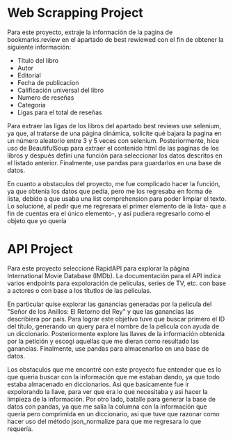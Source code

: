 # Web Scrapping Project

Para este proyecto, extraje la información de la pagina de bookmarks.review en el apartado de best rewiewed con el fin de obtener la siguiente información:
- Título del libro
- Autor
- Editorial 
- Fecha de publicacion
- Calificación universal del libro
- Numero de reseñas
- Categoria
- Ligas para el total de reseñas

Para extraer las ligas de los libros del apartado best reviews use selenium, ya que, al tratarse de una página dinámica, solicite qué bajara la pagina
en un número aleatorio entre 3 y 5 veces con selenium. 
Posteriormente, hice uso de BeautifulSoup para extraer el contenido html de las paginas de los libros y después definí una función para seleccionar los 
datos descritos en el listado anterior. Finalmente, use pandas para guardarlos en una base de datos. 

En cuanto a obstaculos del proyecto, me fue complicado hacer la función, ya que obtenia los datos que pedía, pero me los regresaba en forma de lista, debido 
a que usaba una list comprehension para poder limpiar el texto. Lo solucioné, al pedir que me regresara el primer elemento de la lista- que a fin de cuentas
era el único elemento-, y así pudiera regresarlo como el objeto que yo quería

# API Project

Para este proyecto seleccioné RapidAPI para explorar la página International Movie Database (IMDb). La documentación para el API indica varios endpoints
para expoloración de películas, series de TV, etc. con base a actores o con base a los títutlos de las películas. 

En particular quise explorar las ganancias generadas por la pelicula del "Señor de los Anillos: El Retorno del Rey" y que las ganancias las describiera 
por país. Para lograr este objetivo tuve que buscar primero el ID del título, generando un query para el nombre de la pelicula con ayuda de un diccionario.
Posteriormente explore las llaves de la información obtenida por la petición y escogi aquellas que me dieran como resultado las ganancias.
Finalmente, use pandas para almacenarlso en una base de datos.

Los obstaculos que me encontré con este proyecto fue entender que es lo que queria buscar con la información que me estaban dando, ya que todo estaba almacenado 
en diccionarios. Asi que basicamente fue ir expolorando la llave, para ver que era lo que necesitaba y asi hacer la limpieza de la información. 
Por otro lado, batalle para generar la base de datos con pandas, ya que me salía la columna con la información que queria pero comprimida en un diccionario, 
asi que tuve que razonar como hacer uso del método json_normalize para que me regresara lo que requería. 
